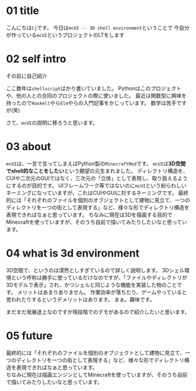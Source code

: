 # 01 title
こんにちは`Cj`です。
今日は`mcUI -- 3D shell environment`ということで
今自分が作っている`mcUI`というプロジェクトのLTをします

# 02 self intro
その前に自己紹介

ここ数年は`shellscript`ばかり書いていました。
Pythonはこのプロジェクトや、他の人との合同のプロジェクトの際に使いました。
最近は関数型に興味を持ったので`Haskell`やら`Elm`やらの入門記事をかじっています。
数学は苦手ですが(笑)

さて、`mcUI`の説明に移ろうと思います。

# 03 about

`mcUI`は、一言で言ってしまえばPython製の`MinecraftMod`です。
`mcUI`は**3D空間でshell的なことをしたい**という願望の元生まれました。
ディレクトリ構造を、CUIや二次元のGUIではなく、三次元の「立体」として表現し、取り扱えるようにするのが目的です。
UIフレームワーク等ではないのに`mcUI`という紛らわしいネーミングになっていますが、これはCUIやGUIに対するネーミングです。
最終的には「それぞれのファイルを個別のオブジェクトとして建物に見立て、一つのディレクトリを一つの街として表現する」など、様々な形でディレクトリ構造を表現できればなぁと思っています。
ちなみに現在は3Dを描画する目的でMinecraftを使っていますが、そのうち自前で描いてみたりしたいなと思っています。



# 04 what is 3d environment

3D空間で、というのは漠然としすぎているので詳しく説明します。
3Dシェル環境という呼称は勝手に使っているだけなのですが、「ファイルやディレクトリが3Dモデルで表示」され、かつシェルと同じような機能を実装した物のことです。
メリットはあまりありません。
作業効率が落ちたり、ゲームやっていると思われたりするというデメリットはあります。
まぁ。趣味です。

まだまだ発展途上なのですが現段階でのデモがあるので紹介したいと思います。

# 05 future

最終的には「それぞれのファイルを個別のオブジェクトとして建物に見立て、一つのディレクトリを一つの街として表現する」など、様々な形でディレクトリ構造を表現できればなぁと思っています。  
ちなみに現在は描画エンジンとしてMinecraftを使っていますが、そのうち自前で描いてみたりしたいなと思っています。  



